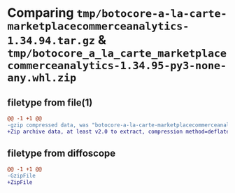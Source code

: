 # Comparing `tmp/botocore-a-la-carte-marketplacecommerceanalytics-1.34.94.tar.gz` & `tmp/botocore_a_la_carte_marketplacecommerceanalytics-1.34.95-py3-none-any.whl.zip`

## filetype from file(1)

```diff
@@ -1 +1 @@
-gzip compressed data, was "botocore-a-la-carte-marketplacecommerceanalytics-1.34.94.tar", last modified: Tue Apr 30 01:01:37 2024, max compression
+Zip archive data, at least v2.0 to extract, compression method=deflate
```

## filetype from diffoscope

```diff
@@ -1 +1 @@
-GzipFile
+ZipFile
```

